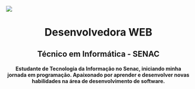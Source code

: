 ![](grafico-de-layout-de-conteudo-de-design-de-site.jpg)
<h1 align="center">Desenvolvedora WEB</h1>
<h2 align="center">Técnico em Informática - SENAC</h2>

<h4 align="center">Estudante de Tecnologia da Informação no Senac, iniciando minha jornada em programação. Apaixonado por aprender e desenvolver novas habilidades na área de desenvolvimento de software.</h4>
